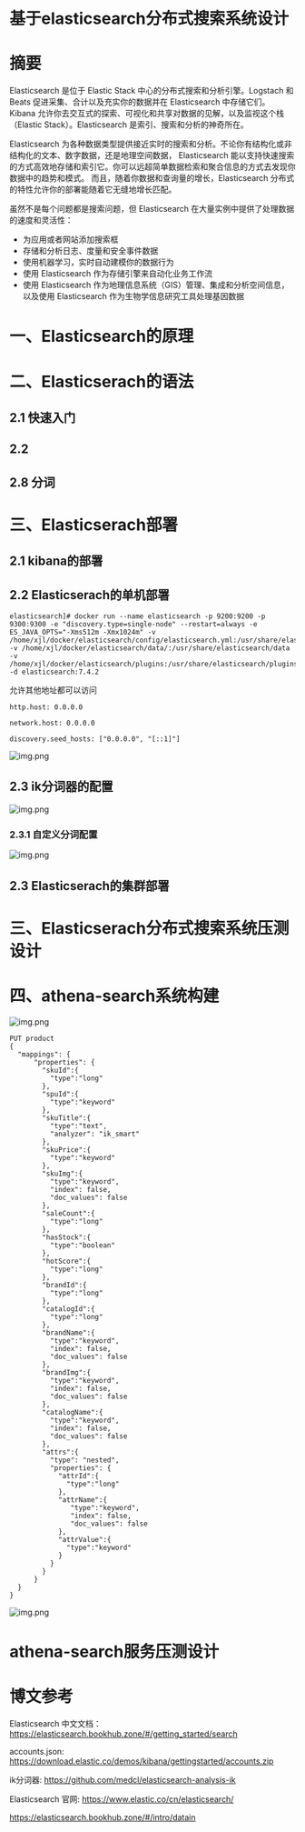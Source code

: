 # 基于elasticsearch分布式搜索系统设计

# 摘要

Elasticsearch 是位于 Elastic Stack 中心的分布式搜索和分析引擎。Logstach 和 Beats 促进采集、合计以及充实你的数据并在 Elasticsearch 中存储它们。
Kibana 允许你去交互式的探索、可视化和共享对数据的见解，以及监视这个栈（Elastic Stack）。Elasticsearch 是索引、搜索和分析的神奇所在。

Elasticsearch 为各种数据类型提供接近实时的搜索和分析。不论你有结构化或非结构化的文本、数字数据，还是地理空间数据，
Elasticsearch 能以支持快速搜索的方式高效地存储和索引它。你可以远超简单数据检索和聚合信息的方式去发现你数据中的趋势和模式。
而且，随着你数据和查询量的增长，Elasticsearch 分布式的特性允许你的部署能随着它无缝地增长匹配。

虽然不是每个问题都是搜索问题，但 Elasticsearch 在大量实例中提供了处理数据的速度和灵活性：

- 为应用或者网站添加搜索框
- 存储和分析日志、度量和安全事件数据
- 使用机器学习，实时自动建模你的数据行为
- 使用 Elasticsearch 作为存储引擎来自动化业务工作流
- 使用 Elasticsearch 作为地理信息系统（GIS）管理、集成和分析空间信息，以及使用 Elasticsearch 作为生物学信息研究工具处理基因数据


# 一、Elasticsearch的原理


## 


# 二、Elasticserach的语法


## 2.1 快速入门



## 2.2 


## 2.8 分词



# 三、Elasticserach部署


## 2.1 kibana的部署



## 2.2 Elasticserach的单机部署

```shell
elasticsearch]# docker run --name elasticsearch -p 9200:9200 -p 9300:9300 -e "discovery.type=single-node" --restart=always -e ES_JAVA_OPTS="-Xms512m -Xmx1024m" -v /home/xjl/docker/elasticsearch/config/elasticsearch.yml:/usr/share/elasticsearch/config/elasticsearch.yml -v /home/xjl/docker/elasticsearch/data/:/usr/share/elasticsearch/data -v /home/xjl/docker/elasticsearch/plugins:/usr/share/elasticsearch/plugins -d elasticsearch:7.4.2
```

允许其他地址都可以访问

```shell
http.host: 0.0.0.0

network.host: 0.0.0.0

discovery.seed_hosts: ["0.0.0.0", "[::1]"]
```

![img.png](images/elasticsearch启动成功.png)
 


## 2.3 ik分词器的配置

![img.png](images/ik分词器的配置.png)


### 2.3.1 自定义分词配置

![img.png](images/自定义分词配置.png)


## 2.3 Elasticserach的集群部署


# 三、Elasticserach分布式搜索系统压测设计


# 四、athena-search系统构建

![img.png](images/athena-search环境构建与测试.png)



```shell
PUT product
{
  "mappings": {
      "properties": {
        "skuId":{
          "type":"long"
        },
        "spuId":{
          "type":"keyword"
        },
        "skuTitle":{
          "type":"text",
          "analyzer": "ik_smart"
        },
        "skuPrice":{
          "type":"keyword"
        },
        "skuImg":{
          "type":"keyword",
          "index": false,
          "doc_values": false
        },
        "saleCount":{
          "type":"long"
        },
        "hasStock":{
          "type":"boolean"
        },
        "hotScore":{
          "type":"long"
        },
        "brandId":{
          "type":"long"
        },
        "catalogId":{
          "type":"long"
        },
        "brandName":{
          "type":"keyword",
          "index": false,
          "doc_values": false
        },
        "brandImg":{
          "type":"keyword",
          "index": false,
          "doc_values": false
        },
        "catalogName":{
          "type":"keyword",
          "index": false,
          "doc_values": false
        },
        "attrs":{
          "type": "nested",
          "properties": {
            "attrId":{
              "type":"long"
            },
            "attrName":{
               "type":"keyword",
               "index": false,
               "doc_values": false
            },
            "attrValue":{
              "type":"keyword"
            }
          }
        }
      }  
  }
}
```

![img.png](images/athena的数据模型.png)


# athena-search服务压测设计



# 博文参考

Elasticsearch 中文文档： https://elasticsearch.bookhub.zone/#/getting_started/search

accounts.json: https://download.elastic.co/demos/kibana/gettingstarted/accounts.zip

ik分词器: https://github.com/medcl/elasticsearch-analysis-ik

Elasticsearch 官网: https://www.elastic.co/cn/elasticsearch/

https://elasticsearch.bookhub.zone/#/intro/datain

